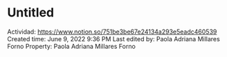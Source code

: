 # Untitled

Actividad: https://www.notion.so/751be3be67e24134a293e5eadc460539 
Created time: June 9, 2022 9:36 PM
Last edited by: Paola Adriana Millares Forno
Property: Paola Adriana Millares Forno